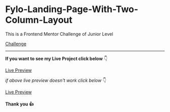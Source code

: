 # Fylo-Landing-Page-With-Two-Column-Layout

This is a Frontend Mentor Challenge of Junior Level

[Challenge](https://www.frontendmentor.io/challenges/fylo-landing-page-with-two-column-layout-5ca5ef041e82137ec91a50f5)

---

**If you want to see my Live Project click below** :point_down:

[Live Preview]()

_if above live preview doesn't work click below_ :point_down:

[Live Preview]()

#### Thank you :+1:
